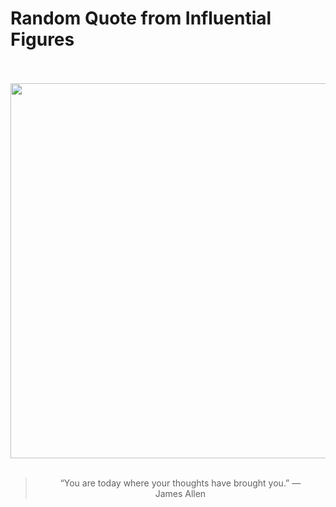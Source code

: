 # Random Quote from Influential Figures

<div align="center">
  <br>
  <br>
  <a href="https://en.wikipedia.org/wiki/James_Allen_(author)" title="James Allen (author) - Wikipedia"><img src="https://upload.wikimedia.org/wikipedia/commons/b/b1/James_Allen.jpg" width="600px"></a>
  <br>
  <br>
  <blockquote>&ldquo;You are today where your thoughts have brought you.&rdquo; &mdash; <footer>James Allen</footer></blockquote>
</div>
  